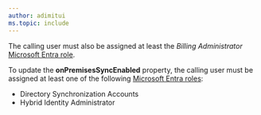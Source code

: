 ```yaml
---
author: adimitui
ms.topic: include
---
```


The calling user must also be assigned at least the *Billing Administrator* [Microsoft Entra role](/azure/active-directory/roles/permissions-reference?toc=%2Fgraph%2Ftoc.json).

To update the **onPremisesSyncEnabled** property, the calling user must be assigned at least one of the following [Microsoft Entra roles](/azure/active-directory/roles/permissions-reference?toc=%2Fgraph%2Ftoc.json):

- Directory Synchronization Accounts
- Hybrid Identity Administrator
